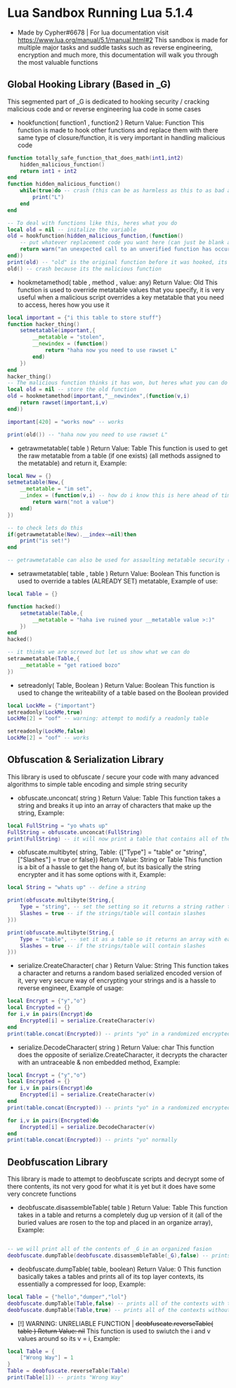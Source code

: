 # Lua Sandbox Running Lua 5.1.4
* Made by Cypher#6678 | For lua documentation visit https://www.lua.org/manual/5.1/manual.html#2
This sandbox is made for multiple major tasks and suddle tasks such as reverse engineering, encryption and much more, this documentation will walk you through the most valuable functions

## Global Hooking Library (Based in _G)
This segmented part of _G is dedicated to hooking security / cracking malicious code and or reverse engineering lua code in some cases

* hookfunction( function1 , function2 ) Return Value: Function
This function is made to hook other functions and replace them with there same type of closure/function, it is very important in handling malicious code
```lua
function totally_safe_function_that_does_math(int1,int2)
	hidden_malicious_function()
	return int1 + int2
end
function hidden_malicious_function()
	while(true)do -- crash (this can be as harmless as this to as bad as an ACE exploit on the sandbox
		print("L")
	end
end

-- To deal with functions like this, heres what you do
local old = nil -- initalize the variable
old = hookfunction(hidden_malicious_function,(function()
	-- put whatever replacement code you want here (can just be blank aswell
	return warn("an unexpected call to an unverified function has occured")
end))
print(old) -- "old" is the original function before it was hooked, its the malicious function basically
old() -- crash because its the malicious function
```

* hookmetamethod( table , method , value: any) Return Value: Old
This function is used to override metatable values that you specify, it is very useful when a malicious script overrides a key metatable that you need to access, heres how you use it
```lua
local important = {"i this table to store stuff"}
function hacker_thing()
	setmetatable(important,{
		__metatable = "stolen",
		__newindex = (function()
			return "haha now you need to use rawset L"
		end)
	})
end
hacker_thing()
-- The malicious function thinks it has won, but heres what you can do to override it
local old = nil -- store the old function 
old = hookmetamethod(important,"__newindex",(function(v,i)
	return rawset(important,i,v)
end))

important[420] = "works now" -- works

print(old()) -- "haha now you need to use rawset L"
```

* getrawmetatable( table ) Return Value: Table
This function is used to get the raw metatable from a table (if one exists) (all methods assigned to the metatable) and return it, Example:
```lua
local New = {}
setmetatable(New,{
	__metatable = "im set",
	__index = (function(v,i) -- how do i know this is here ahead of time?
		return warn("not a value")
	end)
})

-- to check lets do this
if(getrawmetatable(New).__index~=nil)then
	print("is set!")
end

-- getrawmetatable can also be used for assaulting metatable security (similar to hookmetamethod or setrawmetatable
```

* setrawmetatable( table , table ) Return Value: Boolean
This function is used to override a tables (ALREADY SET) metatable, Example of use:
```lua
local Table = {}

function hacked()
	setmetatable(Table,{
		__metatable = "haha ive ruined your __metatable value >:)"
	})
end
hacked()

-- it thinks we are screwed but let us show what we can do
setrawmetatable(Table,{
	__metatable = "get ratioed bozo"
})
```

* setreadonly( Table, Boolean ) Return Value: Boolean
This function is used to change the writeability of a table based on the Boolean provided
```lua
local LockMe = {"important"}
setreadonly(LockMe,true)
LockMe[2] = "oof" -- warning: attempt to modify a readonly table

setreadonly(LockMe,false)
LockMe[2] = "oof" -- works
```

## Obfuscation & Serialization Library
This library is used to obfuscate / secure your code with many advanced algorithms to simple table encoding and simple string security

* obfuscate.unconcat( string ) Return Value: Table
This function takes a string and breaks it up into an array of characters that make up the string, Example:
```lua
local FullString = "yo whats up"
FullString = obfuscate.unconcat(FullString)
print(FullString) -- it will now print a table that contains all of the characters in FullString
```

* obfuscate.multibyte( string, Table: {["Type"] = "table" or "string", ["Slashes"] = true or false}) Return Value: String or Table
This function is a bit of a hassle to get the hang of, but its basically the string encrypter and it has some options with it, Example:
```lua
local String = "whats up" -- define a string

print(obfuscate.multibyte(String,{
	Type = "string", -- set the setting so it returns a string rather then a table of the encrypted chars
	Slashes = true -- if the strings/table will contain slashes
}))

print(obfuscate.multibyte(String,{
	Type = "table", -- set it as a table so it returns an array with each index containing a small string being the encrypted char
	Slashes = true -- if the strings/table will contain slashes
}))
```

* serialize.CreateCharacter( char ) Return Value: String
This function takes a character and returns a random based serialized encoded version of it, very very secure way of encrypting your strings and is a hassle to reverse engineer, Example of usage:
```lua
local Encrypt = {"y","o"}
local Encrypted = {}
for i,v in pairs(Encrypt)do
	Encrypted[i] = serialize.CreateCharacter(v)
end
print(table.concat(Encrypted)) -- prints "yo" in a randomized encrypted form
```

* serialize.DecodeCharacter( string ) Return Value: char
This function does the opposite of serialize.CreateCharacter, it decrypts the character with an untraceable & non embedded method, Example:
```lua
local Encrypt = {"y","o"}
local Encrypted = {}
for i,v in pairs(Encrypt)do
	Encrypted[i] = serialize.CreateCharacter(v)
end
print(table.concat(Encrypted)) -- prints "yo" in a randomized encrypted form

for i,v in pairs(Encrypted)do
	Encrypted[i] = serialize.DecodeCharacter(v)
end
print(table.concat(Encrypted)) -- prints "yo" normally
```

## Deobfuscation Library
This library is made to attempt to deobfuscate scripts and decrypt some of there contents, its not very good for what it is yet but it does have some very concrete functions

* deobfuscate.disassembleTable( table ) Return Value: Table
This function takes in a table and returns a completely dug up version of it (all of the buried values are rosen to the top and placed in an organize array), Example:
```lua

-- we will print all of the contents of _G in an organized fasion
deobfuscate.dumpTable(deobfuscate.disassembleTable(_G),false) -- prints all of _G
```

* deobfuscate.dumpTable( table, boolean) Return Value: 0
This function basically takes a tables and prints all of its top layer contexts, its essentially a compressed for loop, Example:
```lua
local Table = {"hello","dumper","lol"}
deobfuscate.dumpTable(Table,false) -- prints all of the contexts with the index
deobfuscate.dumpTable(Table,true) -- prints all of the contexts without the index
```

* [!] WARNING: UNRELIABLE FUNCTION | ~~deobfuscate.reverseTable( table ) Return Value: nil~~
This function is used to swiutch the i and v values around so its v = i, Example:
```lua
local Table = {
	["Wrong Way"] = 1
}
Table = deobfuscate.reverseTable(Table)
print(Table[1]) -- prints "Wrong Way"
```
